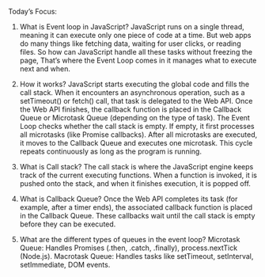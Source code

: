 
Today’s Focus:
1.	What is Event loop in JavaScript?
JavaScript runs on a single thread, meaning it can execute only one piece of code at a time. But web apps do many things like fetching data, waiting for user clicks, or reading files. So how can JavaScript handle all these tasks without freezing the page, That’s where the Event Loop comes in it manages what to execute next and when.

2.	How it works?
JavaScript starts executing the global code and fills the call stack. When it encounters an asynchronous operation, such as a setTimeout() or fetch() call, that task is delegated to the Web API. Once the Web API finishes, the callback function is placed in the Callback Queue or Microtask Queue (depending on the type of task). The Event Loop checks whether the call stack is empty. If empty, it first processes all microtasks (like Promise callbacks). After all microtasks are executed, it moves to the Callback Queue and executes one microtask. This cycle repeats continuously as long as the program is running.

3.	What is Call stack?
The call stack is where the JavaScript engine keeps track of the current executing functions. When a function is invoked, it is pushed onto the stack, and when it finishes execution, it is popped off.

4.	What is Callback Queue?
Once the Web API completes its task (for example, after a timer ends), the associated callback function is placed in the Callback Queue. These callbacks wait until the call stack is empty before they can be executed.

5.	What are the different types of queues in the event loop?
Microtask Queue: Handles Promises (.then, .catch, .finally), process.nextTick (Node.js).
Macrotask Queue: Handles tasks like setTimeout, setInterval, setImmediate, DOM events.


